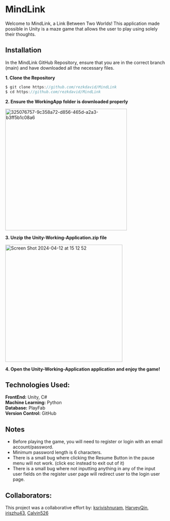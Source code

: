 # MindLink

Welcome to MindLink, a Link Between Two Worlds! This application made possible in Unity is a maze game that allows the user to play using solely their thoughts.
## Installation

In the MindLink GitHub Repository, ensure that you are in the correct branch (main) and have downloaded all the necessary files.


**1. Clone the Repository**
```javascript
$ git clone https://github.com/rezkdavid/MindLink
$ cd https://github.com/rezkdavid/MindLink
```

**2. Ensure the WorkingApp folder is downloaded properly**

<img width="383" alt="325076757-9c358a72-d856-465d-a2a3-b3ff5b1c08a6" src="https://github.com/rezkdavid/MindLink/assets/102778686/d8512f42-e9a3-437e-9bdc-02be1dfb5fda">


**3. Unzip the Unity-Working-Application.zip file**

<img width="369" alt="Screen Shot 2024-04-12 at 15 12 52" src="https://github.com/rezkdavid/MindLink/assets/102778686/cf4e3af0-bf67-4317-809c-391d69e4b7e9">


**4. Open the Unity-Working-Application application and enjoy the game!**

## Technologies Used:
**FrontEnd:** Unity, C# \
**Machine Learning:** Python \
**Database:** PlayFab \
**Version Control:** GitHub

## Notes
- Before playing the game, you will need to register or login with an email account/password.
- Minimum password length is 6 characters.
- There is a small bug where clicking the Resume Button in the pause menu will not work. (click esc instead to exit out of it)
- There is a small bug where not inputting anything in any of the input user fields on the register user page will redirect user to the login user page.


## Collaborators:
This project was a collaborative effort by: [ksrivishnuram](https://www.github.com/ksrivishnuram), [HarveyQin](https://www.github.com/HarveyQin), [iriszhu43](https://www.github.com/iriszhu43), [Calvin526](https://www.github.com/Calvin526)   

